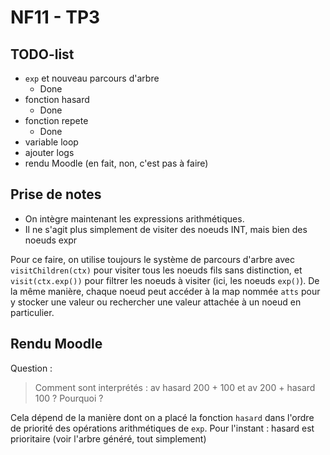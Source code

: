 # NF11 - TP3

## TODO-list
- `exp` et nouveau parcours d'arbre
    + Done
- fonction hasard
    + Done
- fonction repete
    + Done
- variable loop
- ajouter logs
- rendu Moodle (en fait, non, c'est pas à faire)

## Prise de notes
- On intègre maintenant les expressions arithmétiques.
- Il ne s'agit plus simplement de visiter des noeuds INT, mais bien des noeuds expr

Pour ce faire, on utilise toujours le système de parcours d'arbre avec `visitChildren(ctx)` pour visiter tous les noeuds fils sans distinction, et `visit(ctx.exp())` pour filtrer les noeuds à visiter (ici, les noeuds `exp()`).
De la même manière, chaque noeud peut accéder à la map nommée `atts` pour y stocker une valeur ou rechercher une valeur attachée à un noeud en particulier.

## Rendu Moodle
Question :
>Comment sont interprétés : av hasard 200 + 100 et av 200 + hasard 100 ?
>Pourquoi ?

Cela dépend de la manière dont on a placé la fonction `hasard` dans l'ordre de priorité des opérations arithmétiques de `exp`.
Pour l'instant : hasard est prioritaire (voir l'arbre généré, tout simplement)